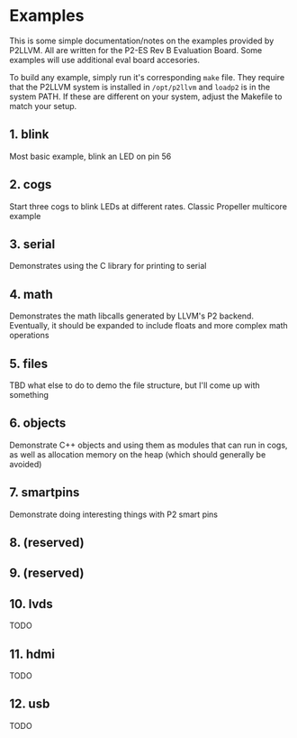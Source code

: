 # Examples

This is some simple documentation/notes on the examples provided by P2LLVM. All are written for the P2-ES Rev B Evaluation Board. Some examples will use additional eval board accesories.

To build any example, simply run it's corresponding `make` file. They require that the P2LLVM system is installed in `/opt/p2llvm` and `loadp2` is in the system PATH. If these are different on your system, adjust the Makefile to match your setup.

## 1. blink

Most basic example, blink an LED on pin 56

## 2. cogs

Start three cogs to blink LEDs at different rates. Classic Propeller multicore example

## 3. serial

Demonstrates using the C library for printing to serial

## 4. math

Demonstrates the math libcalls generated by LLVM's P2 backend. Eventually, it should be expanded to include floats and more complex math operations

## 5. files

TBD what else to do to demo the file structure, but I'll come up with something

## 6. objects

Demonstrate C++ objects and using them as modules that can run in cogs, as well as allocation memory on the heap (which should generally be avoided)

## 7. smartpins

Demonstrate doing interesting things with P2 smart pins

## 8. (reserved)
## 9. (reserved)
## 10. lvds

TODO

## 11. hdmi

TODO

## 12. usb

TODO



